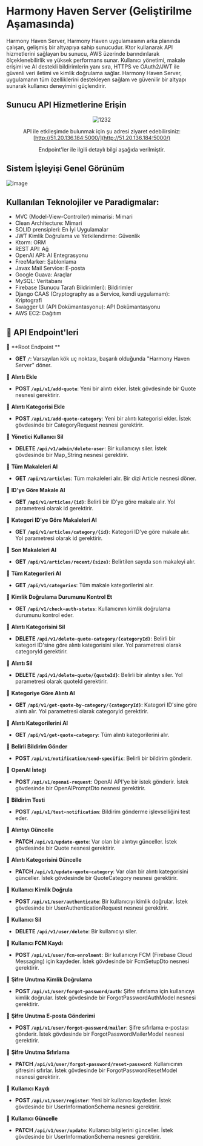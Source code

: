 # **Harmony Haven Server (Geliştirilme Aşamasında)**

Harmony Haven Server, Harmony Haven uygulamasının arka planında çalışan, gelişmiş bir altyapıya sahip sunucudur. Ktor kullanarak API hizmetlerini sağlayan bu sunucu, AWS üzerinde barındırılarak ölçeklenebilirlik ve yüksek performans sunar. Kullanıcı yönetimi, makale erişimi ve AI destekli bildirimlerin yanı sıra, HTTPS ve OAuth2/JWT ile güvenli veri iletimi ve kimlik doğrulama sağlar. Harmony Haven Server, uygulamanın tüm özelliklerini destekleyen sağlam ve güvenilir bir altyapı sunarak kullanıcı deneyimini güçlendirir.

## Sunucu API Hizmetlerine Erişin 



<div align="center">

![1232](https://github.com/user-attachments/assets/cc10eb17-3ccf-4365-a066-c21a341975db)

API ile etkileşimde bulunmak için şu adresi ziyaret edebilirsiniz: [http://51.20.136.184:5000/](http://51.20.136.184:5000/)

Endpoint'ler ile ilgili detaylı bilgi aşağıda verilmiştir.

</div>


## Sistem İşleyişi Genel Görünüm

![image](https://github.com/erdemserhat/HarmonyHavenAndroidClient/assets/116950260/b02ad5f5-0154-48bf-a813-33b750f34397)


## Kullanılan Teknolojiler ve Paradigmalar:

- MVC (Model-View-Controller) mimarisi: Mimari
- Clean Architecture: Mimari
- SOLID prensipleri: En İyi Uygulamalar
- JWT Kimlik Doğrulama ve Yetkilendirme: Güvenlik
- Ktorm: ORM
- REST API: Ağ
- OpenAI API: AI Entegrasyonu
- FreeMarker: Şablonlama
- Javax Mail Service: E-posta
- Google Guava: Araçlar
- MySQL: Veritabanı
- Firebase (Sunucu Tarafı Bildirimleri): Bildirimler
- Django CAAS (Cryptography as a Service, kendi uygulamam): Kriptografi
- Swagger UI (API Dokümantasyonu): API Dokümantasyonu
- AWS EC2: Dağıtım

## 📡 **API** Endpoint'leri

📌 **Root Endpoint **
- **GET `/`**: Varsayılan kök uç noktası, başarılı olduğunda "Harmony Haven Server" döner.

📌 **Alıntı Ekle**
- **POST `/api/v1/add-quote`**: Yeni bir alıntı ekler. İstek gövdesinde bir Quote nesnesi gerektirir.

📌 **Alıntı Kategorisi Ekle**
- **POST `/api/v1/add-quote-category`**: Yeni bir alıntı kategorisi ekler. İstek gövdesinde bir CategoryRequest nesnesi gerektirir.

📌 **Yönetici Kullanıcı Sil**
- **DELETE `/api/v1/admin/delete-user`**: Bir kullanıcıyı siler. İstek gövdesinde bir Map_String nesnesi gerektirir.

📌 **Tüm Makaleleri Al**
- **GET `/api/v1/articles`**: Tüm makaleleri alır. Bir dizi Article nesnesi döner.

📌 **ID'ye Göre Makale Al**
- **GET `/api/v1/articles/{id}`**: Belirli bir ID'ye göre makale alır. Yol parametresi olarak id gerektirir.

📌 **Kategori ID'ye Göre Makaleleri Al**
- **GET `/api/v1/articles/category/{id}`**: Kategori ID'ye göre makale alır. Yol parametresi olarak id gerektirir.

📌 **Son Makaleleri Al**
- **GET `/api/v1/articles/recent/{size}`**: Belirtilen sayıda son makaleyi alır.

📌 **Tüm Kategorileri Al**
- **GET `/api/v1/categories`**: Tüm makale kategorilerini alır.

📌 **Kimlik Doğrulama Durumunu Kontrol Et**
- **GET `/api/v1/check-auth-status`**: Kullanıcının kimlik doğrulama durumunu kontrol eder.

📌 **Alıntı Kategorisini Sil**
- **DELETE `/api/v1/delete-quote-category/{categoryId}`**: Belirli bir kategori ID'sine göre alıntı kategorisini siler. Yol parametresi olarak categoryId gerektirir.

📌 **Alıntı Sil**
- **DELETE `/api/v1/delete-quote/{quoteId}`**: Belirli bir alıntıyı siler. Yol parametresi olarak quoteId gerektirir.

📌 **Kategoriye Göre Alıntı Al**
- **GET `/api/v1/get-quote-by-category/{categoryId}`**: Kategori ID'sine göre alıntı alır. Yol parametresi olarak categoryId gerektirir.

📌 **Alıntı Kategorilerini Al**
- **GET `/api/v1/get-quote-category`**: Tüm alıntı kategorilerini alır.

📌 **Belirli Bildirim Gönder**
- **POST `/api/v1/notification/send-specific`**: Belirli bir bildirim gönderir.

📌 **OpenAI İsteği**
- **POST `/api/v1/openai-request`**: OpenAI API'ye bir istek gönderir. İstek gövdesinde bir OpenAIPromptDto nesnesi gerektirir.

📌 **Bildirim Testi**
- **POST `/api/v1/test-notification`**: Bildirim gönderme işlevselliğini test eder.

📌 **Alıntıyı Güncelle**
- **PATCH `/api/v1/update-quote`**: Var olan bir alıntıyı günceller. İstek gövdesinde bir Quote nesnesi gerektirir.

📌 **Alıntı Kategorisini Güncelle**
- **PATCH `/api/v1/update-quote-category`**: Var olan bir alıntı kategorisini günceller. İstek gövdesinde bir QuoteCategory nesnesi gerektirir.

📌 **Kullanıcı Kimlik Doğrula**
- **POST `/api/v1/user/authenticate`**: Bir kullanıcıyı kimlik doğrular. İstek gövdesinde bir UserAuthenticationRequest nesnesi gerektirir.

📌 **Kullanıcı Sil**
- **DELETE `/api/v1/user/delete`**: Bir kullanıcıyı siler.

📌 **Kullanıcı FCM Kaydı**
- **POST `/api/v1/user/fcm-enrolment`**: Bir kullanıcıyı FCM (Firebase Cloud Messaging) için kaydeder. İstek gövdesinde bir FcmSetupDto nesnesi gerektirir.

📌 **Şifre Unutma Kimlik Doğrulama**
- **POST `/api/v1/user/forgot-password/auth`**: Şifre sıfırlama için kullanıcıyı kimlik doğrular. İstek gövdesinde bir ForgotPasswordAuthModel nesnesi gerektirir.

📌 **Şifre Unutma E-posta Gönderimi**
- **POST `/api/v1/user/forgot-password/mailer`**: Şifre sıfırlama e-postası gönderir. İstek gövdesinde bir ForgotPasswordMailerModel nesnesi gerektirir.

📌 **Şifre Unutma Sıfırlama**
- **PATCH `/api/v1/user/forgot-password/reset-password`**: Kullanıcının şifresini sıfırlar. İstek gövdesinde bir ForgotPasswordResetModel nesnesi gerektirir.

📌 **Kullanıcı Kaydı**
- **POST `/api/v1/user/register`**: Yeni bir kullanıcı kaydeder. İstek gövdesinde bir UserInformationSchema nesnesi gerektirir.

📌 **Kullanıcı Güncelle**
- **PATCH `/api/v1/user/update`**: Kullanıcı bilgilerini günceller. İstek gövdesinde bir UserInformationSchema nesnesi gerektirir.
